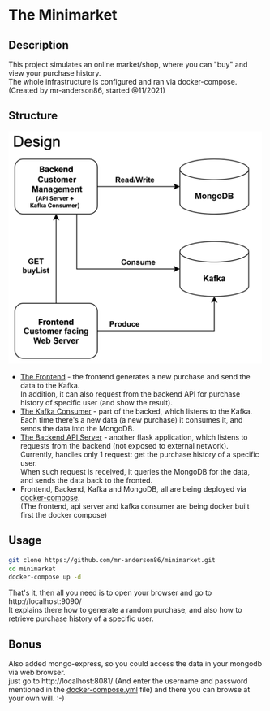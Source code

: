 # The Minimarket

## Description

This project simulates an online market/shop, where you can "buy" and view your purchase history.   
The whole infrastructure is configured and ran via docker-compose.  
(Created by mr-anderson86, started @11/2021)

## Structure
<img src="Infrastructure.png" alt="Infrastructure Design" width="500"/>

* [The Frontend](frontend) - the frontend generates a new purchase and send the data to the Kafka.  
In addition, it can also request from the backend API for purchase history of specific user (and show the result).
* [The Kafka Consumer](backend_consumer) - part of the backed, which listens to the Kafka.  
Each time there's a new data (a new purchase) it consumes it, and sends the data into the MongoDB.
* [The Backend API Server](backend_api) - another flask application, which listens to requests from the backend (not exposed to external network).  
Currently, handles only 1 request: get the purchase history of a specific user.  
When such request is received, it queries the MongoDB for the data, and sends the data back to the fronted.
* Frontend, Backend, Kafka and MongoDB, all are being deployed via [docker-compose](docker-compose.yml).  
  (The frontend, api server and kafka consumer are being docker built first the docker compose)

## Usage
```bash
git clone https://github.com/mr-anderson86/minimarket.git
cd minimarket
docker-compose up -d
```

That's it, then all you need is to open your browser and go to http://localhost:9090/  
It explains there how to generate a random purchase, and also how to retrieve purchase history of a specific user.  
  
## Bonus
Also added mongo-express, so you could access the data in your mongodb via web browser.  
just go to http://localhost:8081/ (And enter the username and password mentioned in the [docker-compose.yml](docker-compose.yml) file) and there you can browse at your own will. :-)